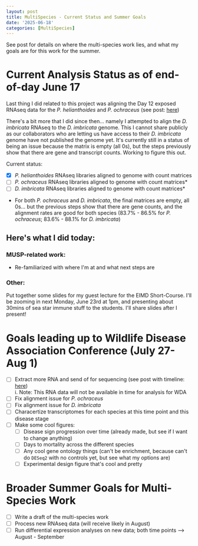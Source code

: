 ```yaml
---
layout: post
title: MultiSpecies - Current Status and Summer Goals
date: '2025-06-18'
categories: [MultiSpecies]
---
```

See post for details on where the multi-species work lies, and what my goals are for this work for the summer.

# Current Analysis Status as of end-of-day June 17
Last thing I did related to this project was aligning the Day 12 exposed RNAseq data for the _P. helianthoides_ and _P. ochraceus_ (see post: [here](https://grace-ac.github.io/MUsp-updates-2/))

There's a bit more that I did since then... namely I attempted to align the _D. imbricata_ RNAseq to the _D. imbricata_ genome. This I cannot share publicly as our collaborators who are letting us have access to their _D. imbricata_ genome have not published the genome yet. It's currently still in a status of being an issue because the matrix is empty (all 0s), but the steps previously show that there are gene and transcript counts. Working to figure this out.

Current status:

- [x] _P. helianthoides_ RNAseq libraries aligned to genome with count matrices     
- [ ] _P. ochraceus_ RNAseq libraries aligned to genome with count matrices*     
- [ ] _D. imbricata_ RNAseq libraries aligned to genome with count matrices*     

* For both _P. ochraceus_ and _D. imbricata_, the final matrices are empty, all 0s... but the previous steps show that there are gene counts, and the alignment rates are good for both species (83.7% - 86.5% for _P. ochraceus_; 83.6% - 88.1% for _D. imbricata_)

## Here's what I did today:
### MUSP-related work:
- Re-familiarized with where I'm at and what next steps are

### Other:
Put together some slides for my guest lecture for the EIMD Short-Course. I'll be zooming in next Monday, June 23rd  at 1pm, and presenting about 30mins of sea star immune stuff to the students. I'll share slides after I present!

# Goals leading up to Wildlife Disease Association Conference (July 27-Aug 1)
- [ ] Extract more RNA and send of for sequencing (see post with timeline: [here](https://grace-ac.github.io/RNA-extractions-multispecies/))      
    i. Note: This RNA data will not  be available in time for analysis for WDA       
- [ ] Fix alignment issue for _P. ochraceus_       
- [ ] Fix alignment issue for _D. imbricata_        
- [ ] Characertize transcriptomes for each species at this time point and this disease stage     
- [ ] Make some cool figures:      
    - [ ] Disease sign progression over time (already made, but see if I want to change anything)      
    - [ ] Days to mortality across the different species      
    - [ ] Any cool gene ontology things (can't be enrichment, because can't do `DESeq2` with no controls yet, but see what my options are)       
    - [ ] Experimental design figure that's cool and pretty    

# Broader Summer Goals for Multi-Species Work
- [ ] Write a draft of the multi-species work    
- [ ] Process new RNAseq data (will receive likely in August)
- [ ] Run differential expression analyses on new data; both time points --> August - September
